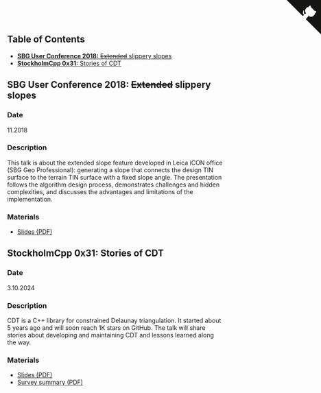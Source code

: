 <!-- https://tholman.com/github-corners/ -->
<a href="https://github.com/artem-ogre/presentations" class="github-corner" aria-label="View source on GitHub"><svg width="80" height="80"
        viewBox="0 0 250 250" style="fill:#151513; color:#fff; position: absolute; top: 0; border: 0; right: 0;"
        aria-hidden="true">
        <path d="M0,0 L115,115 L130,115 L142,142 L250,250 L250,0 Z"></path>
        <path
            d="M128.3,109.0 C113.8,99.7 119.0,89.6 119.0,89.6 C122.0,82.7 120.5,78.6 120.5,78.6 C119.2,72.0 123.4,76.3 123.4,76.3 C127.3,80.9 125.5,87.3 125.5,87.3 C122.9,97.6 130.6,101.9 134.4,103.2"
            fill="currentColor" style="transform-origin: 130px 106px;" class="octo-arm"></path>
        <path
            d="M115.0,115.0 C114.9,115.1 118.7,116.5 119.8,115.4 L133.7,101.6 C136.9,99.2 139.9,98.4 142.2,98.6 C133.8,88.0 127.5,74.4 143.8,58.0 C148.5,53.4 154.0,51.2 159.7,51.0 C160.3,49.4 163.2,43.6 171.4,40.1 C171.4,40.1 176.1,42.5 178.8,56.2 C183.1,58.6 187.2,61.8 190.9,65.4 C194.5,69.0 197.7,73.2 200.1,77.6 C213.8,80.2 216.3,84.9 216.3,84.9 C212.7,93.1 206.9,96.0 205.4,96.6 C205.1,102.4 203.0,107.8 198.3,112.5 C181.9,128.9 168.3,122.5 157.7,114.1 C157.9,116.9 156.7,120.9 152.7,124.9 L141.0,136.5 C139.8,137.7 141.6,141.9 141.8,141.8 Z"
            fill="currentColor" class="octo-body"></path>
    </svg></a>

## Table of Contents

- [**SBG User Conference 2018:** ~~Extended~~ slippery slopes](#SBG-User-Conference-2018)
- [**StockholmCpp 0x31:** Stories of CDT](#StockholmCpp-0x31)

<a name="SBG-User-Conference-2018"></a>

## SBG User Conference 2018: ~~Extended~~ slippery slopes

### Date
11.2018

### Description

This talk is about the extended slope feature developed in Leica iCON office (SBG Geo Professional): generating a slope that connects the design TIN surface to the terrain TIN surface with a fixed slope angle. The presentation follows the algorithm design process, demonstrates challenges and hidden complexities, and discusses the advantages and limitations of the implementation.


### Materials
* [Slides (PDF)](SBG-User-Conference-2018/Slippery%20Slopes.pdf)

<a name="StockholmCpp-0x31"></a>

## StockholmCpp 0x31: Stories of CDT

### Date
3.10.2024

### Description

CDT is a C++ library for constrained Delaunay triangulation. It started about 5 years ago and will soon reach 1K stars on GitHub. The talk will share stories about developing and maintaining CDT and lessons learned along the way.

### Materials
* [Slides (PDF)](StockholmCpp-0x31/StockholmCpp-0x31%20slides.pdf)
* [Survey summary (PDF)](StockholmCpp-0x31/StockholmCpp-0x31%20survey%20summary.pdf)
